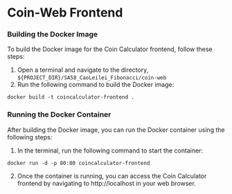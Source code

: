 # Coin-Web Frontend

### Building the Docker Image

To build the Docker image for the Coin Calculator frontend, follow these steps:

1. Open a terminal and navigate to the directory, `${PROJECT_DIR}/SA58_CaoLeilei_Fibonacci/coin-web`
2. Run the following command to build the Docker image:

```
docker build -t coincalculator-frontend .
```

### Running the Docker Container

After building the Docker image, you can run the Docker container using the following steps:

1. In the terminal, run the following command to start the container:

```
docker run -d -p 80:80 coincalculator-frontend
```

2. Once the container is running, you can access the Coin Calculator frontend by navigating to
   http://localhost in your web browser.
